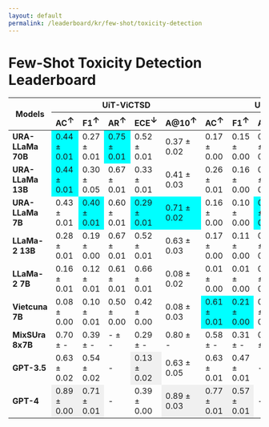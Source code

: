 ```yaml
---
layout: default
permalink: /leaderboard/kr/few-shot/toxicity-detection
---
```

# Few-Shot Toxicity Detection Leaderboard

<table class="table table-bordered table-sm w-100 dtHorizontalTable" cellspacing="0">
<thead>
<tr>
<th rowspan="2" class="text-center align-middle"><b>Models</b></th>
<th colspan="5" class="text-center"><b>UiT-ViCTSD</b></th>
<th colspan="5" class="text-center"><b>UiT-ViHSD</b></th>
</tr>
<tr>
<th class="text-center"><b>AC<span style="vertical-align: super;">↑</span></b></th>
<th class="text-center"><b>F1<span style="vertical-align: super;">↑</span></b></th>
<th class="text-center"><b>AR<span style="vertical-align: super;">↑</span></b></th>
<th class="text-center"><b>ECE<span style="vertical-align: super;">↓</span></b></th>
<th class="text-center"><b>A@10<span style="vertical-align: super;">↑</span></b></th>
<th class="text-center"><b>AC<span style="vertical-align: super;">↑</span></b></th>
<th class="text-center"><b>F1<span style="vertical-align: super;">↑</span></b></th>
<th class="text-center"><b>AR<span style="vertical-align: super;">↑</span></b></th>
<th class="text-center"><b>ECE<span style="vertical-align: super;">↓</span></b></th>
<th class="text-center"><b>A@10<span style="vertical-align: super;">↑</span></b></th>
</tr>
</thead>
<tbody>
<tr>
<td class="text-center"><b>URA-LLaMa 70B</b></td>
<td class="text-center" style="background-color: cyan;">0.44 ± 0.01</td>
<td class="text-center">0.27 ± 0.01</td>
<td class="text-center" style="background-color: cyan;">0.75 ± 0.01</td>
<td class="text-center">0.52 ± 0.01</td>
<td class="text-center">0.37 ± 0.02</td>
<td class="text-center">0.17 ± 0.00</td>
<td class="text-center">0.15 ± 0.00</td>
<td class="text-center">0.64 ± 0.01</td>
<td class="text-center">0.57 ± 0.00</td>
<td class="text-center">0.27 ± 0.02</td>
</tr>
<tr>
<td class="text-center"><b>URA-LLaMa 13B</b></td>
<td class="text-center" style="background-color: cyan;">0.44 ± 0.01</td>
<td class="text-center">0.30 ± 0.05</td>
<td class="text-center">0.67 ± 0.01</td>
<td class="text-center">0.33 ± 0.01</td>
<td class="text-center">0.41 ± 0.03</td>
<td class="text-center">0.26 ± 0.01</td>
<td class="text-center">0.16 ± 0.00</td>
<td class="text-center">0.61 ± 0.01</td>
<td class="text-center">0.42 ± 0.01</td>
<td class="text-center">0.21 ± 0.02</td>
</tr>
<tr>
<td class="text-center"><b>URA-LLaMa 7B</b></td>
<td class="text-center">0.43 ± 0.01</td>
<td class="text-center" style="background-color: cyan;">0.40 ± 0.01</td>
<td class="text-center">0.60 ± 0.01</td>
<td class="text-center" style="background-color: cyan;">0.29 ± 0.01</td>
<td class="text-center" style="background-color: cyan;">0.71 ± 0.02</td>
<td class="text-center">0.16 ± 0.00</td>
<td class="text-center">0.10 ± 0.00</td>
<td class="text-center" style="background-color: cyan;">0.67 ± 0.01</td>
<td class="text-center">0.32 ± 0.00</td>
<td class="text-center">0.28 ± 0.02</td>
</tr>
<tr>
<td class="text-center"><b>LLaMa-2 13B</b></td>
<td class="text-center">0.28 ± 0.01</td>
<td class="text-center">0.19 ± 0.00</td>
<td class="text-center">0.67 ± 0.01</td>
<td class="text-center">0.52 ± 0.01</td>
<td class="text-center">0.63 ± 0.03</td>
<td class="text-center">0.17 ± 0.00</td>
<td class="text-center">0.11 ± 0.00</td>
<td class="text-center">0.62 ± 0.01</td>
<td class="text-center">0.58 ± 0.00</td>
<td class="text-center">0.44 ± 0.02</td>
</tr>
<tr>
<td class="text-center"><b>LLaMa-2 7B</b></td>
<td class="text-center">0.16 ± 0.01</td>
<td class="text-center">0.12 ± 0.01</td>
<td class="text-center">0.61 ± 0.01</td>
<td class="text-center">0.66 ± 0.01</td>
<td class="text-center">0.08 ± 0.02</td>
<td class="text-center">0.01 ± 0.00</td>
<td class="text-center">0.01 ± 0.00</td>
<td class="text-center">0.56 ± 0.01</td>
<td class="text-center">0.71 ± 0.00</td>
<td class="text-center">0.01 ± 0.02</td>
</tr>
<tr>
<td class="text-center"><b>Vietcuna 7B</b></td>
<td class="text-center">0.08 ± 0.00</td>
<td class="text-center">0.10 ± 0.01</td>
<td class="text-center">0.50 ± 0.00</td>
<td class="text-center">0.42 ± 0.00</td>
<td class="text-center">0.08 ± 0.03</td>
<td class="text-center" style="background-color: cyan;">0.61 ± 0.01</td>
<td class="text-center" style="background-color: cyan;">0.21 ± 0.00</td>
<td class="text-center">0.50 ± 0.00</td>
<td class="text-center" style="background-color: cyan;">0.28 ± 0.01</td>
<td class="text-center" style="background-color: cyan;">0.61 ± 0.02</td>
</tr>
<tr>
<td class="text-center"><b>MixSUra 8x7B</b></td>
<td class="text-center">0.70 ± -</td>
<td class="text-center">0.39 ± -</td>
<td class="text-center">- ± -</td>
<td class="text-center">0.29 ± -</td>
<td class="text-center">0.80 ± -</td>
<td class="text-center">0.58 ± -</td>
<td class="text-center">0.31 ± -</td>
<td class="text-center">0.68 ± -</td>
<td class="text-center">0.30 ± -</td>
<td class="text-center">0.93 ± -</td>
</tr>
<tr>
<td class="text-center"><b>GPT-3.5</b></td>
<td class="text-center">0.63 ± 0.02</td>
<td class="text-center">0.54 ± 0.02</td>
<td class="text-center">- </td>
<td class="text-center" style="background-color: #f0f0f0;">0.13 ± 0.02</td>
<td class="text-center">0.63 ± 0.05</td>
<td class="text-center">0.63 ± 0.01</td>
<td class="text-center">0.47 ± 0.01</td>
<td class="text-center">- </td>
<td class="text-center" style="background-color: #f0f0f0;">0.29 ± 0.01</td>
<td class="text-center">0.63 ± 0.02</td>
</tr>
<tr>
<td class="text-center"><b>GPT-4</b></td>
<td class="text-center" style="background-color: #f0f0f0;">0.89 ± 0.00</td>
<td class="text-center" style="background-color: #f0f0f0;">0.71 ± 0.01</td>
<td class="text-center">- </td>
<td class="text-center">0.39 ± 0.00</td>
<td class="text-center" style="background-color: #f0f0f0;">0.89 ± 0.03</td>
<td class="text-center" style="background-color: #f0f0f0;">0.77 ± 0.01</td>
<td class="text-center" style="background-color: #f0f0f0;">0.57 ± 0.01</td>
<td class="text-center">- </td>
<td class="text-center">0.44 ± 0.01</td>
<td class="text-center" style="background-color: #f0f0f0;">0.77 ± 0.02</td>
</tr>
</tbody>
</table>
